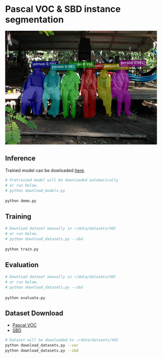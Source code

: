 # Pascal VOC & SBD instance segmentation

![Example](../../static/voc_example.png)

## Inference

Trained model can be dowloaded [here](https://drive.google.com/open?id=1wIb2eHEIoBvaOR5OfxX7CsoJxGTIH97T).

```bash
# Pretrained model will be downloaded automatically
# or run below.
# python download_models.py

python demo.py
```

## Training

```bash
# Download dataset manually in ~/data/datasets/VOC
# or run below.
# python download_datasets.py --sbd

python train.py
```

## Evaluation

```bash
# Download dataset manually in ~/data/datasets/VOC
# or run below.
# python download_datasets.py --sbd

python evaluate.py
```

## Dataset Download

- [Pascal VOC](http://host.robots.ox.ac.uk/pascal/VOC/)
- [SBD](http://home.bharathh.info/pubs/codes/SBD/download.html)

```bash
# Dataset will be downloaded to ~/data/datasets/VOC
python download_datasets.py --voc
python download_datasets.py --sbd
```

